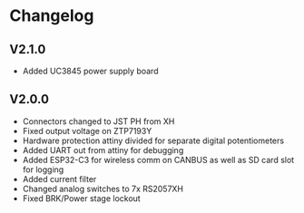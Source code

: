 # Changelog

## V2.1.0
- Added UC3845 power supply board

## V2.0.0
- Connectors changed to JST PH from XH
- Fixed output voltage on ZTP7193Y
- Hardware protection attiny divided for separate digital potentiometers
- Added UART out from attiny for debugging
- Added ESP32-C3 for wireless comm on CANBUS as well as SD card slot for logging
- Added current filter
- Changed analog switches to 7x RS2057XH
- Fixed BRK/Power stage lockout